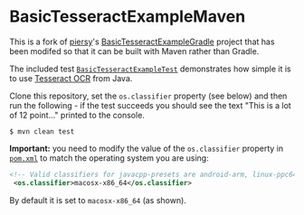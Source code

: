 # BasicTesseractExampleMaven

This is a fork of [piersy](https://github.com/piersy)'s [BasicTesseractExampleGradle](https://github.com/piersy/BasicTesseractExampleGradle) project that has been modifed so that it can be built with Maven rather than Gradle.

The included test [`BasicTesseractExampleTest`](https://github.com/george-hawkins/BasicTesseractExampleMaven/blob/master/src/test/java/BasicTesseractExampleTest.java) demonstrates how simple it is to use [Tesseract OCR](https://github.com/tesseract-ocr/tesseract) from Java.

Clone this repository, set the `os.classifier` property (see below) and then run the following - if the test succeeds you should see the text "This is a lot of 12 point..." printed to the console.

```
$ mvn clean test
```

**Important:** you need to modify the value of the `os.classifier` property in [`pom.xml`](pom.xml) to match the operating system you are using:
```XML
<!-- Valid classifiers for javacpp-presets are android-arm, linux-ppc64le, linux-x86, macosx-x86_64 and windows-x86. -->
 <os.classifier>macosx-x86_64</os.classifier>
```
By default it is set to `macosx-x86_64` (as shown).
